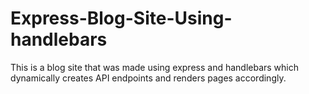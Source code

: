 # Express-Blog-Site-Using-handlebars
This is a blog site that was made using express and handlebars which dynamically creates API endpoints and renders pages accordingly. 
